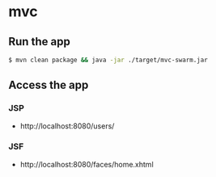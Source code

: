 # mvc

## Run the app

``` sh
$ mvn clean package && java -jar ./target/mvc-swarm.jar
```

## Access the app

### JSP

* http://localhost:8080/users/

### JSF

* http://localhost:8080/faces/home.xhtml

